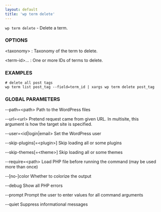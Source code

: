 ```yaml
---
layout: default
title: 'wp term delete'
---
```


`wp term delete` - Delete a term.

### OPTIONS

&lt;taxonomy&gt;
: Taxonomy of the term to delete.

&lt;term-id&gt;...
: One or more IDs of terms to delete.

### EXAMPLES

    # delete all post tags
    wp term list post_tag --field=term_id | xargs wp term delete post_tag

### GLOBAL PARAMETERS

  \--path=&lt;path&gt;
      Path to the WordPress files

  \--url=&lt;url&gt;
      Pretend request came from given URL. In multisite, this argument is how the target site is specified.

  \--user=&lt;id|login|email&gt;
      Set the WordPress user

  \--skip-plugins[=&lt;plugin&gt;]
      Skip loading all or some plugins

  \--skip-themes[=&lt;theme&gt;]
      Skip loading all or some themes

  \--require=&lt;path&gt;
      Load PHP file before running the command (may be used more than once)

  \--[no-]color
      Whether to colorize the output

  \--debug
      Show all PHP errors

  \--prompt
      Prompt the user to enter values for all command arguments

  \--quiet
      Suppress informational messages



